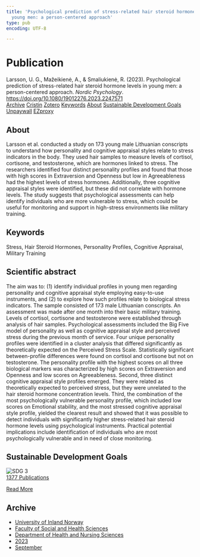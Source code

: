 ```yaml
---
title: 'Psychological prediction of stress-related hair steroid hormone levels in
  young men: a person-centered approach'
type: pub
encoding: UTF-8

---
```

<h1>Publication</h1>
<article id="csl-bib-container-5J7ALE64" class="csl-bib-container">
  <div class="csl-bib-body"> <div class="csl-entry">Larsson, U. G., Mažeikienė, A., &#38; Smaliukienė, R. (2023). Psychological prediction of stress-related hair steroid hormone levels in young men: a person-centered approach. <i>Nordic Psychology</i>. <a href="https://doi.org/10.1080/19012276.2023.2247571">https://doi.org/10.1080/19012276.2023.2247571</a></div> </div>
  <div class="csl-bib-buttons">
    <a href="#taxonomy-article-5J7ALE64" alt="archive" class="csl-bib-button">Archive</a>
    <a href="https://app.cristin.no/results/show.jsf?id=2172354" alt="Cristin" class="csl-bib-button">Cristin</a>
    <a href="http://zotero.org/groups/5881554/items/5J7ALE64" alt="Zotero" class="csl-bib-button">Zotero</a>
    <a href="#keywords-article-5J7ALE64" alt="keywords" class="csl-bib-button">Keywords</a>
    <a href="#about-article-5J7ALE64" alt="about_pub" class="csl-bib-button">About</a>
    <a href="#sdg-article-5J7ALE64" alt="sdg" class="csl-bib-button">Sustainable Development Goals</a>
    <a href="https://www.tandfonline.com/doi/pdf/10.1080/19012276.2023.2247571?needAccess=true&amp;role=button" alt="Unpaywall" class="csl-bib-button">Unpaywall</a>
    <a href="https://www.tandfonline.com/doi/pdf/10.1080/19012276.2023.2247571?needAccess=true&amp;role=button" alt="EZproxy" class="csl-bib-button">EZproxy</a>
  </div>
  <div id="csl-bib-meta-container-5J7ALE64"></div>
</article>
<div id="csl-bib-meta-5J7ALE64" class="csl-bib-meta">
  <article id="about-article-5J7ALE64" class="about_pub-article">
    <h1>About</h1>
    Larsson et al. conducted a study on 173 young male Lithuanian conscripts to understand how personality and cognitive appraisal styles relate to stress indicators in the body. They used hair samples to measure levels of cortisol, cortisone, and testosterone, which are hormones linked to stress. The researchers identified four distinct personality profiles and found that those with high scores in Extraversion and Openness but low in Agreeableness had the highest levels of stress hormones. Additionally, three cognitive appraisal styles were identified, but these did not correlate with hormone levels. The study suggests that psychological assessments can help identify individuals who are more vulnerable to stress, which could be useful for monitoring and support in high-stress environments like military training.
  </article>
  <article id="keywords-article-5J7ALE64" class="keywords-article">
    <h1>Keywords</h1>
    Stress, Hair Steroid Hormones, Personality Profiles, Cognitive Appraisal, Military Training
  </article>
  <article id="abstract-article-5J7ALE64" class="abstract-article">
    <h1>Scientific abstract</h1>
    The aim was to: (1) identify individual profiles in young men regarding personality and cognitive 
appraisal style employing easy-to-use instruments, and (2) to explore how such profiles relate to 
biological stress indicators. The sample consisted of 173 male Lithuanian conscripts. An 
assessment was made after one month into their basic military training. Levels of cortisol, 
cortisone and testosterone were established through analysis of hair samples. Psychological 
assessments included the Big Five model of personality as well as cognitive appraisal style and 
perceived stress during the previous month of service. Four unique personality profiles were 
identified in a cluster analysis that differed significantly as theoretically expected on the 
Perceived Stress Scale. Statistically significant between-profile differences were found on cortisol 
and cortisone but not on testosterone. The personality profile with the highest scores on all 
three biological markers was characterized by high scores on Extraversion and Openness and 
low scores on Agreeableness. Second, three distinct cognitive appraisal style profiles emerged. 
They were related as theoretically expected to perceived stress, but they were unrelated to the 
hair steroid hormone concentration levels. Third, the combination of the most psychologically 
vulnerable personality profile, which included low scores on Emotional stability, and the most 
stressed cognitive appraisal style profile, yielded the clearest result and showed that it was 
possible to detect individuals with significantly higher stress-related hair steroid hormone levels 
using psychological instruments. Practical potential implications include identification of 
individuals who are most psychologically vulnerable and in need of close monitoring.
  </article>
  <article id="sdg-article-5J7ALE64" class="sdg-article">
    <h1>Sustainable Development Goals</h1>
    <div class="sdg-container"><div id="sdg3" class="sdg">
        <img src="{{< params subfolder >}}images/sdg/sdg03_en.png" class="image" alt="SDG 3">
        <div class="sdg-overlay">
          <a href="{{< params subfolder >}}en/archive/?sdg=3#archive" class="sdg-publication-count"><span>1377</span> Publications</a>
          <p><a href="https://sdgs.un.org/goals/goal3" class="sdg-read-more">Read More</a></p>
        </div>
      </div></div>
  </article>
  <article id="taxonomy-article-5J7ALE64" class="taxonomy-article">
    <h1>Archive</h1>
    <ul>
      <li><a href="{{< params subfolder >}}en/archive/?key=3DCRN523">University of Inland Norway</a></li>
      <li><a href="{{< params subfolder >}}en/archive/?key=IDKFS3MX">Faculty of Social and Health Sciences</a></li>
      <li><a href="{{< params subfolder >}}en/archive/?key=GTV4ECMZ">Department of Health and Nursing Sciences</a></li>
      <li><a href="{{< params subfolder >}}en/archive/?key=RX9SDGSP">2023</a></li>
      <li><a href="{{< params subfolder >}}en/archive/?key=HX8LEY2P">September</a></li>
    </ul>
  </article>
</div>
